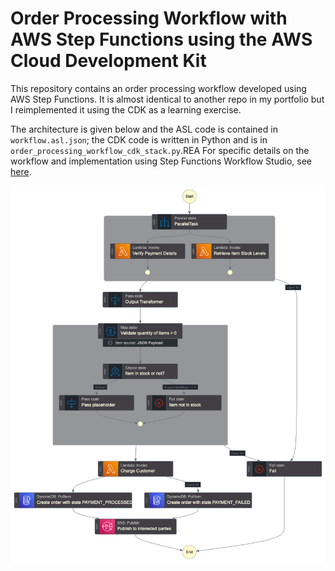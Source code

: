 # Order Processing Workflow with AWS Step Functions using the AWS Cloud Development Kit
This repository contains an order processing workflow developed using AWS Step Functions. It is almost identical to another repo in my portfolio but I reimplemented it using the CDK as a learning exercise. 

The architecture is given below and the ASL code is contained in `workflow.asl.json`; the CDK code is written in Python and is in `order_processing_workflow_cdk_stack.py`.REA For specific details on the workflow and implementation using Step Functions Workflow Studio, see [here](https://github.com/d-lazenby/order-processing-workflow/tree/main).

![Workflow architecture](stepfunctions_graph.png)